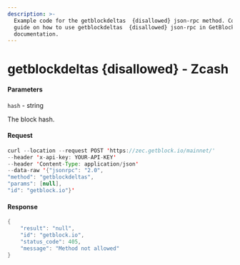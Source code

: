 ```yaml
---
description: >-
  Example code for the getblockdeltas  {disallowed} json-rpc method. Сomplete
  guide on how to use getblockdeltas  {disallowed} json-rpc in GetBlock.io Web3
  documentation.
---
```


# getblockdeltas {disallowed} - Zcash

#### Parameters

`hash` - string

The block hash.

#### Request

```java
curl --location --request POST 'https://zec.getblock.io/mainnet/' 
--header 'x-api-key: YOUR-API-KEY' 
--header 'Content-Type: application/json' 
--data-raw '{"jsonrpc": "2.0",
"method": "getblockdeltas",
"params": [null],
"id": "getblock.io"}'
```

#### Response

```java
{
    "result": "null",
    "id": "getblock.io",
    "status_code": 405,
    "message": "Method not allowed"
}
```
